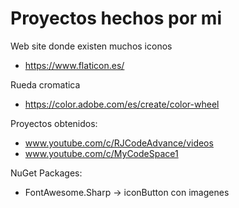 # Proyectos hechos por mi

Web site donde existen muchos iconos
- https://www.flaticon.es/


Rueda cromatica
- https://color.adobe.com/es/create/color-wheel


Proyectos obtenidos:
- www.youtube.com/c/RJCodeAdvance/videos
- www.youtube.com/c/MyCodeSpace1

NuGet Packages:
- FontAwesome.Sharp  -> iconButton con imagenes
